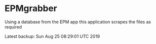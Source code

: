 # EPMgrabber
Using a database from the EPM app this application scrapes the files as required


Latest backup: Sun Aug 25 08:29:01 UTC 2019
